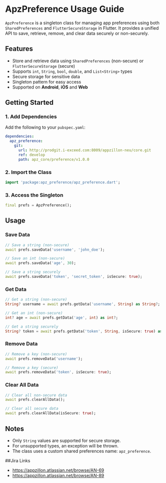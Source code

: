 # ApzPreference Usage Guide

`ApzPreference` is a singleton class for managing app preferences using both `SharedPreferences` and `FlutterSecureStorage` in Flutter. It provides a unified API to save, retrieve, remove, and clear data securely or non-securely.

## Features

- Store and retrieve data using `SharedPreferences` (non-secure) or `FlutterSecureStorage` (secure)
- Supports `int`, `String`, `bool`, `double`, and `List<String>` types
- Secure storage for sensitive data
- Singleton pattern for easy access
- Supported on **Android**, **iOS** and **Web**

## Getting Started

### 1. Add Dependencies

Add the following to your `pubspec.yaml`:

```yaml
dependencies:
  apz_preference:
    git:
      url: http://prodgit.i-exceed.com:8009/appzillon-neu/core.git
      ref: develop
      path: apz_core/preference/v1.0.0
```

### 2. Import the Class

```dart
import 'package:apz_preference/apz_preference.dart';
```

### 3. Access the Singleton

```dart
final prefs = ApzPreference();
```

## Usage

### Save Data

```dart
// Save a string (non-secure)
await prefs.saveData('username', 'john_doe');

// Save an int (non-secure)
await prefs.saveData('age', 30);

// Save a string securely
await prefs.saveData('token', 'secret_token', isSecure: true);
```

### Get Data

```dart
// Get a string (non-secure)
String? username = await prefs.getData('username', String) as String?;

// Get an int (non-secure)
int? age = await prefs.getData('age', int) as int?;

// Get a string securely
String? token = await prefs.getData('token', String, isSecure: true) as String?;
```

### Remove Data

```dart
// Remove a key (non-secure)
await prefs.removeData('username');

// Remove a key (secure)
await prefs.removeData('token', isSecure: true);
```

### Clear All Data

```dart
// Clear all non-secure data
await prefs.clearAllData();

// Clear all secure data
await prefs.clearAllData(isSecure: true);
```

## Notes

- Only `String` values are supported for secure storage.
- For unsupported types, an exception will be thrown.
- The class uses a custom shared preferences name: `apz_preference`.

##Jira Links

- https://appzillon.atlassian.net/browse/AN-69
- https://appzillon.atlassian.net/browse/AN-89
